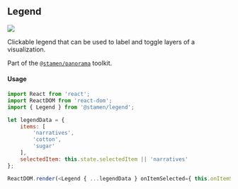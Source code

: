 ## Legend

<img src='https://cloud.githubusercontent.com/assets/1127259/11770152/744dafea-a1ac-11e5-8c44-d0e58671461a.png'>

Clickable legend that can be used to label and toggle layers of a visualization.

Part of the [`@stamen/panorama`](https://www.npmjs.com/package/@stamen/panorama) toolkit.

#### Usage
```js
import React from 'react';
import ReactDOM from 'react-dom';
import { Legend } from '@stamen/legend';

let legendData = {
	items: [
		'narratives',
		'cotton',
		'sugar'
	],
	selectedItem: this.state.selectedItem || 'narratives'
};

ReactDOM.render(<Legend { ...legendData } onItemSelected={ this.onItemSelected }/>, document.body);
```
